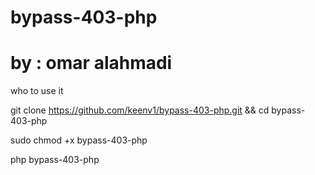 # bypass-403-php
# by : omar alahmadi
who to use it 

git clone https://github.com/keenv1/bypass-403-php.git && cd bypass-403-php

sudo chmod +x bypass-403-php

php bypass-403-php 

